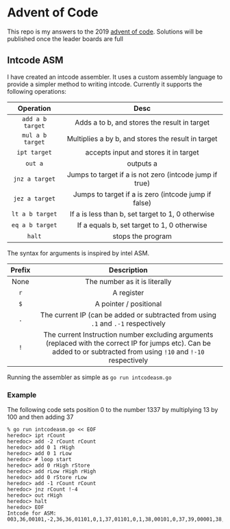 # Advent of Code
This repo is my answers to the 2019 [advent of code](https://adventofcode.com). Solutions will be published once the leader boards are full

## Intcode ASM
I have created an intcode assembler. It uses a custom assembly language to 
provide a simpler method to writing intcode. Currently it supports the following operations:

|Operation|Desc|
|:---:|:---:|
|`add a b target`|Adds a to b, and stores the result in target|
|`mul a b target`|Multiplies a by b, and stores the result in target|
|`ipt target`|accepts input and stores it in target|
|`out a`|outputs a|
|`jnz a target`|Jumps to target if a is not zero (intcode jump if true)|
|`jez a target`|Jumps to target if a is zero (intcode jump if false)| 
|`lt a b target`|If a is less than b, set target to 1, 0 otherwise|
|`eq a b target`|If a equals b, set target to 1, 0 otherwise|
|`halt`| stops the program|

The syntax for arguments is inspired by intel ASM.

|Prefix|Description|
|:---:|:---:|
|None |The number as it is literally|
|`r`  |A register|
|`$`  |A pointer / positional|
|`.`  |The current IP (can be added or subtracted from using `.1` and `.-1` respectively|
|`!`  |The current Instruction number excluding arguments (replaced with the correct IP for jumps etc). Can be added to or subtracted from using `!10` and `!-10` respectively|

Running the assembler as simple as `go run intcodeasm.go`

### Example 
 
The following code sets position 0 to the number 1337 by multiplying 13 by 100 and then adding 37
```
% go run intcodeasm.go << EOF                 
heredoc> ipt rCount
heredoc> add -2 rCount rCount
heredoc> add 0 1 rHigh
heredoc> add 0 1 rLow
heredoc> # loop start
heredoc> add 0 rHigh rStore
heredoc> add rLow rHigh rHigh
heredoc> add 0 rStore rLow
heredoc> add -1 rCount rCount
heredoc> jnz rCount !-4
heredoc> out rHigh
heredoc> halt
heredoc> EOF
Intcode for ASM: 003,36,00101,-2,36,36,01101,0,1,37,01101,0,1,38,00101,0,37,39,00001,38,37,37,00101,0,39,38,00101,-1,36,36,1005,36,14,004,37,99,0,0,0,0
```
